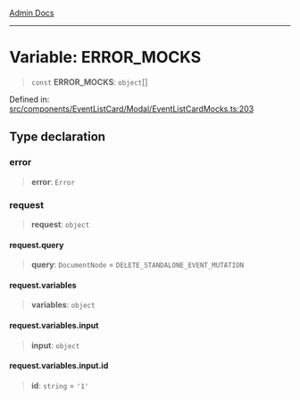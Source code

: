 [Admin Docs](/)

***

# Variable: ERROR\_MOCKS

> `const` **ERROR\_MOCKS**: `object`[]

Defined in: [src/components/EventListCard/Modal/EventListCardMocks.ts:203](https://github.com/PalisadoesFoundation/talawa-admin/blob/main/src/components/EventListCard/Modal/EventListCardMocks.ts#L203)

## Type declaration

### error

> **error**: `Error`

### request

> **request**: `object`

#### request.query

> **query**: `DocumentNode` = `DELETE_STANDALONE_EVENT_MUTATION`

#### request.variables

> **variables**: `object`

#### request.variables.input

> **input**: `object`

#### request.variables.input.id

> **id**: `string` = `'1'`
